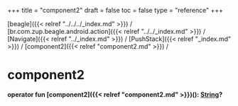 +++
title = "component2"
draft = false
toc = false
type = "reference"
+++

[beagle]({{< relref "../../../_index.md" >}}) / [br.com.zup.beagle.android.action]({{< relref "../../_index.md" >}}) / [Navigate]({{< relref "../_index.md" >}}) / [PushStack]({{< relref "_index.md" >}}) / [component2]({{< relref "component2.md" >}}) / 



# component2  
  
<b><b>operator fun [component2]({{< relref "component2.md" >}})(): [String](https://kotlinlang.org/api/latest/jvm/stdlib/kotlin/-string/index.html)?</b></b>  



